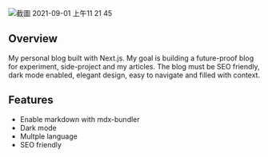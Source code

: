 ![截圖 2021-09-01 上午11 21 45](https://user-images.githubusercontent.com/57251712/132675081-b0385b92-1ac9-4e08-b2d3-2df1613c7f70.png)

## Overview

My personal blog built with Next.js. My goal is building a future-proof blog for experiment, side-project and my articles. The blog must be SEO friendly, dark mode enabled, elegant design, easy to navigate and filled with context.

## Features

- Enable markdown with mdx-bundler
- Dark mode
- Multple language
- SEO friendly
